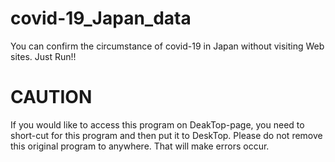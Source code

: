 # covid-19_Japan_data
You can confirm the circumstance of covid-19 in Japan  without visiting Web sites.
Just Run!!

# CAUTION
If you would like to access this program on DeakTop-page, you need to short-cut for this program and then put it to DeskTop.
Please do not remove this original program to anywhere. That will make errors occur.
